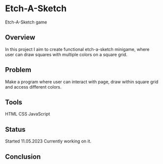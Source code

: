 # Etch-A-Sketch 
Etch-A-Sketch game

## Overview
In this project I aim to create functional etch-a-sketch minigame, where user can draw squares with multiple colors on a square grid.

## Problem
Make a program where user can interact with page, draw within square grid and access different colors.

## Tools
HTML
CSS
JavaScript

## Status
Started 11.05.2023
Currently working on it.

## Conclusion


